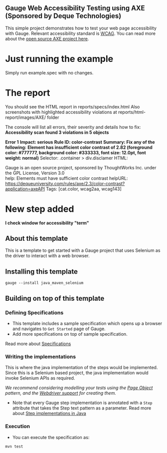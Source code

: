 ## Gauge Web Accessibility Testing using AXE (Sponsored by Deque Technologies)
This simple project demonstrates how to test your web page accessibility with Gauge. Relevant accessibility standard is [WCAG](https://www.w3.org/WAI/standards-guidelines/wcag/).
You can read more about the [open source AXE project here](https://axe-core.org/docs/).

# Just running the example
Simply run example.spec with no changes.

# The report
You should see the HTML report in reports/specs/index.html
Also screenshots with highlighted accessibility violations at reports/html-report/images/AXE/ folder

The console will list all errors, their severity and details how to fix:
**Accessibility scan found 3 violations in 5 objects**

**Error 1**
**Impact: serious**
**Rule ID: color-contrast**
**Summary: Fix any of the following:**
**Element has insufficient color contrast of 2.82 (foreground color: #777777, background color: #333333, font size: 12.0pt, font weight: normal)**
Selector:	.container > div.disclamer HTML:		<div class="disclamer">Gauge is an open source project, sponsored by ThoughtWorks Inc. under the GPL License, Version 3.0</div>
 help: Elements must have sufficient color contrast
 helpURL: https://dequeuniversity.com/rules/axe/2.3/color-contrast?application=axeAPI
 Tags: [cat.color, wcag2aa, wcag143]

# New step added
**I check window for accessibility "term"**


## About this template

This is a template to get started with a Gauge project that uses Selenium as the driver to interact with a web browser.

## Installing this template

    gauge --install java_maven_selenium

## Building on top of this template

### Defining Specifications

* This template includes a sample specification which opens up a browser and navigates to `Get Started` page of Gauge.
* Add more specifications on top of sample specification.

Read more about [Specifications](http://getgauge.io/documentation/user/current/specifications/README.html)

### Writing the implementations

This is where the java implementation of the steps would be implemented. Since this is a Selenium based project, the java implementation would invoke Selenium APIs as required.

_We recommend considering modelling your tests using the [Page Object](https://github.com/SeleniumHQ/selenium/wiki/PageObjects) pattern, and the [Webdriver support](https://github.com/SeleniumHQ/selenium/wiki/PageFactory) for creating them._

- Note that every Gauge step implementation is annotated with a `Step` attribute that takes the Step text pattern as a parameter.
Read more about [Step implementations in Java](http://getgauge.io/documentation/user/current/test_code/java/java.html)

### Execution

* You can execute the specification as:

```
mvn test
```
